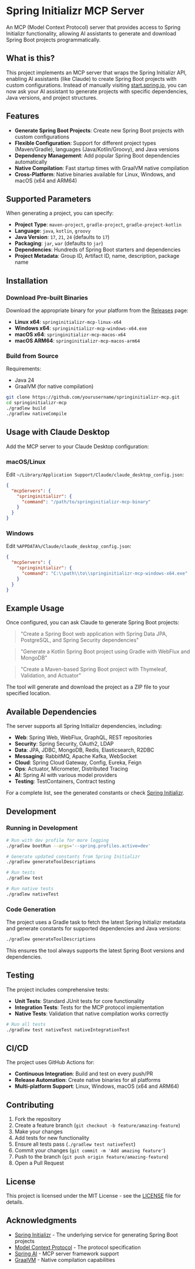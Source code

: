 # Spring Initializr MCP Server

An MCP (Model Context Protocol) server that provides access to Spring Initializr functionality, allowing AI assistants to generate and download Spring Boot projects programmatically.

## What is this?

This project implements an MCP server that wraps the Spring Initializr API, enabling AI assistants (like Claude) to create Spring Boot projects with custom configurations. Instead of manually visiting [start.spring.io](https://start.spring.io), you can now ask your AI assistant to generate projects with specific dependencies, Java versions, and project structures.

## Features

- **Generate Spring Boot Projects**: Create new Spring Boot projects with custom configurations
- **Flexible Configuration**: Support for different project types (Maven/Gradle), languages (Java/Kotlin/Groovy), and Java versions
- **Dependency Management**: Add popular Spring Boot dependencies automatically
- **Native Compilation**: Fast startup times with GraalVM native compilation
- **Cross-Platform**: Native binaries available for Linux, Windows, and macOS (x64 and ARM64)

## Supported Parameters

When generating a project, you can specify:

- **Project Type**: `maven-project`, `gradle-project`, `gradle-project-kotlin`
- **Language**: `java`, `kotlin`, `groovy`
- **Java Version**: `17`, `21`, `24` (defaults to `17`)
- **Packaging**: `jar`, `war` (defaults to `jar`)
- **Dependencies**: Hundreds of Spring Boot starters and dependencies
- **Project Metadata**: Group ID, Artifact ID, name, description, package name

## Installation

### Download Pre-built Binaries

Download the appropriate binary for your platform from the [Releases](https://github.com/yourusername/springinitializr-mcp/releases) page:

- **Linux x64**: `springinitializr-mcp-linux-x64`
- **Windows x64**: `springinitializr-mcp-windows-x64.exe`
- **macOS x64**: `springinitializr-mcp-macos-x64`
- **macOS ARM64**: `springinitializr-mcp-macos-arm64`

### Build from Source

Requirements:
- Java 24
- GraalVM (for native compilation)

```bash
git clone https://github.com/yourusername/springinitializr-mcp.git
cd springinitializr-mcp
./gradlew build
./gradlew nativeCompile
```

## Usage with Claude Desktop

Add the MCP server to your Claude Desktop configuration:

### macOS/Linux
Edit `~/Library/Application Support/Claude/claude_desktop_config.json`:

```json
{
  "mcpServers": {
    "springinitializr": {
      "command": "/path/to/springinitializr-mcp-binary"
    }
  }
}
```

### Windows
Edit `%APPDATA%/Claude/claude_desktop_config.json`:

```json
{
  "mcpServers": {
    "springinitializr": {
      "command": "C:\\path\\to\\springinitializr-mcp-windows-x64.exe"
    }
  }
}
```

## Example Usage

Once configured, you can ask Claude to generate Spring Boot projects:

> "Create a Spring Boot web application with Spring Data JPA, PostgreSQL, and Spring Security dependencies"

> "Generate a Kotlin Spring Boot project using Gradle with WebFlux and MongoDB"

> "Create a Maven-based Spring Boot project with Thymeleaf, Validation, and Actuator"

The tool will generate and download the project as a ZIP file to your specified location.

## Available Dependencies

The server supports all Spring Initializr dependencies, including:

- **Web**: Spring Web, WebFlux, GraphQL, REST repositories
- **Security**: Spring Security, OAuth2, LDAP
- **Data**: JPA, JDBC, MongoDB, Redis, Elasticsearch, R2DBC
- **Messaging**: RabbitMQ, Apache Kafka, WebSocket
- **Cloud**: Spring Cloud Gateway, Config, Eureka, Feign
- **Ops**: Actuator, Micrometer, Distributed Tracing
- **AI**: Spring AI with various model providers
- **Testing**: TestContainers, Contract testing

For a complete list, see the generated constants or check [Spring Initializr](https://start.spring.io).

## Development

### Running in Development

```bash
# Run with dev profile for more logging
./gradlew bootRun --args='--spring.profiles.active=dev'

# Generate updated constants from Spring Initializr
./gradlew generateToolDescriptions

# Run tests
./gradlew test

# Run native tests
./gradlew nativeTest
```

### Code Generation

The project uses a Gradle task to fetch the latest Spring Initializr metadata and generate constants for supported dependencies and Java versions:

```bash
./gradlew generateToolDescriptions
```

This ensures the tool always supports the latest Spring Boot versions and dependencies.

## Testing

The project includes comprehensive tests:

- **Unit Tests**: Standard JUnit tests for core functionality
- **Integration Tests**: Tests for the MCP protocol implementation
- **Native Tests**: Validation that native compilation works correctly

```bash
# Run all tests
./gradlew test nativeTest nativeIntegrationTest
```

## CI/CD

The project uses GitHub Actions for:

- **Continuous Integration**: Build and test on every push/PR
- **Release Automation**: Create native binaries for all platforms
- **Multi-platform Support**: Linux, Windows, macOS (x64 and ARM64)

## Contributing

1. Fork the repository
2. Create a feature branch (`git checkout -b feature/amazing-feature`)
3. Make your changes
4. Add tests for new functionality
5. Ensure all tests pass (`./gradlew test nativeTest`)
6. Commit your changes (`git commit -m 'Add amazing feature'`)
7. Push to the branch (`git push origin feature/amazing-feature`)
8. Open a Pull Request

## License

This project is licensed under the MIT License - see the [LICENSE](LICENSE) file for details.

## Acknowledgments

- [Spring Initializr](https://start.spring.io) - The underlying service for generating Spring Boot projects
- [Model Context Protocol](https://modelcontextprotocol.io) - The protocol specification
- [Spring AI](https://spring.io/projects/spring-ai) - MCP server framework support
- [GraalVM](https://www.graalvm.org) - Native compilation capabilities